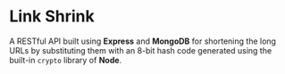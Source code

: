 # Link Shrink

A RESTful API built using **Express** and **MongoDB** for shortening the long URLs by substituting them with an 8-bit hash code generated using the built-in `crypto` library of **Node**.
